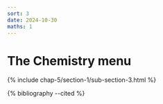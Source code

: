 ```yaml
---
sort: 3
date: 2024-10-30
maths: 1
---
```


# The Chemistry menu

{% include chap-5/section-1/sub-section-3.html %}

{% bibliography --cited %}

